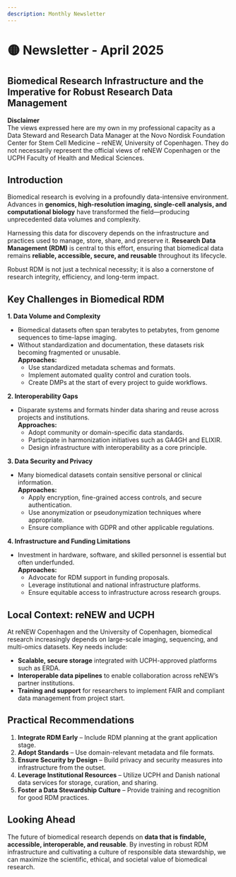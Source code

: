 ```yaml
---
description: Monthly Newsletter
---
```


# 🟡 Newsletter - April 2025

## **Biomedical Research Infrastructure and the Imperative for Robust Research Data Management**

**Disclaimer**\
The views expressed here are my own in my professional capacity as a Data Steward and Research Data Manager at the Novo Nordisk Foundation Center for Stem Cell Medicine – reNEW, University of Copenhagen. They do not necessarily represent the official views of reNEW Copenhagen or the UCPH Faculty of Health and Medical Sciences.

## **Introduction**

Biomedical research is evolving in a profoundly data-intensive environment. Advances in **genomics, high-resolution imaging, single-cell analysis, and computational biology** have transformed the field—producing unprecedented data volumes and complexity.

Harnessing this data for discovery depends on the infrastructure and practices used to manage, store, share, and preserve it. **Research Data Management (RDM)** is central to this effort, ensuring that biomedical data remains **reliable, accessible, secure, and reusable** throughout its lifecycle.

Robust RDM is not just a technical necessity; it is also a cornerstone of research integrity, efficiency, and long-term impact.

## **Key Challenges in Biomedical RDM**

**1. Data Volume and Complexity**

* Biomedical datasets often span terabytes to petabytes, from genome sequences to time-lapse imaging.
* Without standardization and documentation, these datasets risk becoming fragmented or unusable.\
  **Approaches:**
  * Use standardized metadata schemas and formats.
  * Implement automated quality control and curation tools.
  * Create DMPs at the start of every project to guide workflows.

**2. Interoperability Gaps**

* Disparate systems and formats hinder data sharing and reuse across projects and institutions.\
  **Approaches:**
  * Adopt community or domain-specific data standards.
  * Participate in harmonization initiatives such as GA4GH and ELIXIR.
  * Design infrastructure with interoperability as a core principle.

**3. Data Security and Privacy**

* Many biomedical datasets contain sensitive personal or clinical information.\
  **Approaches:**
  * Apply encryption, fine-grained access controls, and secure authentication.
  * Use anonymization or pseudonymization techniques where appropriate.
  * Ensure compliance with GDPR and other applicable regulations.

**4. Infrastructure and Funding Limitations**

* Investment in hardware, software, and skilled personnel is essential but often underfunded.\
  **Approaches:**
  * Advocate for RDM support in funding proposals.
  * Leverage institutional and national infrastructure platforms.
  * Ensure equitable access to infrastructure across research groups.

## **Local Context: reNEW and UCPH**

At reNEW Copenhagen and the University of Copenhagen, biomedical research increasingly depends on large-scale imaging, sequencing, and multi-omics datasets. Key needs include:

* **Scalable, secure storage** integrated with UCPH-approved platforms such as ERDA.
* **Interoperable data pipelines** to enable collaboration across reNEW’s partner institutions.
* **Training and support** for researchers to implement FAIR and compliant data management from project start.

## **Practical Recommendations**

1. **Integrate RDM Early** – Include RDM planning at the grant application stage.
2. **Adopt Standards** – Use domain-relevant metadata and file formats.
3. **Ensure Security by Design** – Build privacy and security measures into infrastructure from the outset.
4. **Leverage Institutional Resources** – Utilize UCPH and Danish national data services for storage, curation, and sharing.
5. **Foster a Data Stewardship Culture** – Provide training and recognition for good RDM practices.

## **Looking Ahead**

The future of biomedical research depends on **data that is findable, accessible, interoperable, and reusable**. By investing in robust RDM infrastructure and cultivating a culture of responsible data stewardship, we can maximize the scientific, ethical, and societal value of biomedical research.
